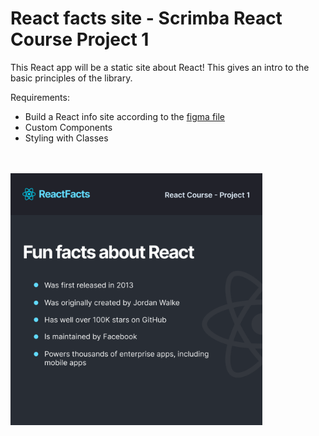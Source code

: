 # React facts site - Scrimba React Course Project 1
This React app will be a static site about React! This gives  an intro to the basic principles of the library.

Requirements:
- Build a React info site according to the <a href="https://www.figma.com/file/xA1rJVQOorqMW6xjGdBLcI/ReactFacts?node-id=0%3A1">figma file</a>
- Custom Components
- Styling with Classes
<br>
<br>
<img src="assets/images/project-thumbnail.png" width="80%"/>
